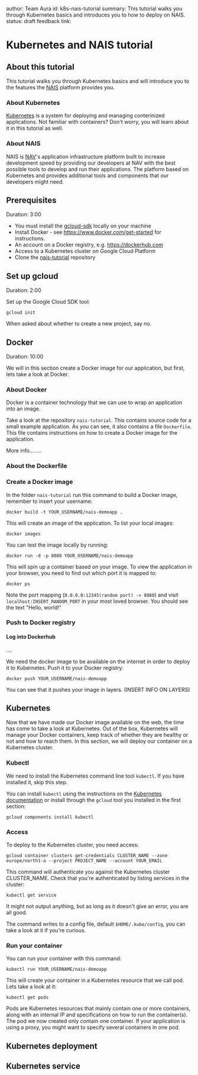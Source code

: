 author: Team Aura
id: k8s-nais-tutorial
summary: This tutorial walks you through Kubernetes basics and introduces you to how to deploy on NAIS.
status: draft
feedback link:

# Kubernetes and NAIS tutorial


## About this tutorial
This tutorial walks you through Kubernetes basics and will introduce you to the features the [NAIS](https://nais.io) platform provides you.

### About Kubernetes
[Kubernetes](https://kubernetes.io) is a system for deploying and managing conterinized applications. Not familiar with containers? Don't worry, you will learn about it in this tutorial as well.

### About NAIS
NAIS is [NAV](https://nav.no)'s application infrastructure platform built to increase development speed by providing our developers at NAV with the best possible tools to develop and run their applications. The platform based on Kubernetes and provides additional tools and components that our developers might need.

## Prerequisites
Duration: 3:00

- You must install the [gcloud-sdk](https://cloud.google.com/sdk/docs/downloads-interactive) locally on your machine
- Install Docker - see https://www.docker.com/get-started for instructions.
- An account on a Docker registry, e.g. https://dockerhub.com
- Access to a Kubernetes cluster on Google Cloud Platform
- Clone the [nais-tutorial](https://github.com/nais/nais-tutorial) repository

## Set up gcloud
Duration: 2:00


Set up the Google Cloud SDK tool:

```
gcloud init
```

When asked about whether to create a new project, say no.


## Docker
Duration: 10:00

We will in this section create a Docker image for our application, but first, lets take a look at Docker.

### About Docker
Docker is a container technology that we can use to wrap an application into an image. 

Take a look at the repository `nais-tutorial`. This contains source code for a small example application. As you can see, it also contains a file `Dockerfile`. This file contains instructions on how to create a Docker image for the application.

More info........	


### About the Dockerfile

### Create a Docker image

In the folder `nais-tutorial` run this command to build a Docker image, remember to insert your username:

```
docker build -t YOUR_USERNAME/nais-demoapp .
```

This will create an image of the application. To list your local images:

```
docker images
```

You can test the image locally by running:

```
docker run -d -p 8080 YOUR_USERNAME/nais-demoapp
```

This will spin up a container based on your image.
To view the application in your browser, you need to find out which port it is mapped to:

```
docker ps
```

Note the port mapping (`0.0.0.0:12345(random port) -> 8080`) and visit `localhost:INSERT_RANDOM_PORT` in your most loved browser. You should see the text "Hello, world!"

### Push to Docker registry

#### Log into Dockerhub
....

We need the docker image to be available on the internet in order to deploy it to Kubernetes. Push it to your Docker registry:

```
docker push YOUR_USERNAME/nais-demoapp
```

You can see that it pushes your image in layers. (INSERT INFO ON LAYERS)


## Kubernetes

Now that we have made our Docker image available on the web, the time has come to take a look at Kubernetes. Out of the box, Kubernetes will manage your Docker containers, keep track of whether they are healthy or not and how to reach them. In this section, we will deploy our container on a Kubernetes cluster.

### Kubectl

We need to install the Kubernetes command line tool `kubectl`. If you have installed it, skip this step.

You can install `kubectl` using the instructions on the [Kubernetes documentation](https://kubernetes.io/docs/tasks/tools/install-kubectl/#install-kubectl) or install through the `gcloud` tool you installed in the first section: 

```
gcloud components install kubectl
```


### Access

To deploy to the Kubernetes cluster, you need access:

```
gcloud container clusters get-credentials CLUSTER_NAME --zone europe/north1-a --project PROJECT_NAME --account YOUR_EMAIL
```

This command will authenticate you against the Kubernetes cluster CLUSTER_NAME.
Check that you're authenticated by listing services in the cluster:

```
kubectl get service
```

It might not output anything, but as long as it doesn't give an error, you are all good.

The command writes to a config file, default `$HOME/.kube/config`, you can take a look at it if you're curious.

### Run your container

You can run your container with this command:

```
kubectl run YOUR_USERNAME/nais-demoapp
```

This will create your container in a Kubernetes resource that we call pod. Lets take a look at it:

```
kubectl get pods
```

Pods are Kubernetes resources that mainly contain one or more containers, along with an internal IP and specifications on how to run the container(s). The pod we now created only contain one container. If your application is using a proxy, you might want to specify several containers in one pod.

## Kubernetes deployment

## Kubernetes service
